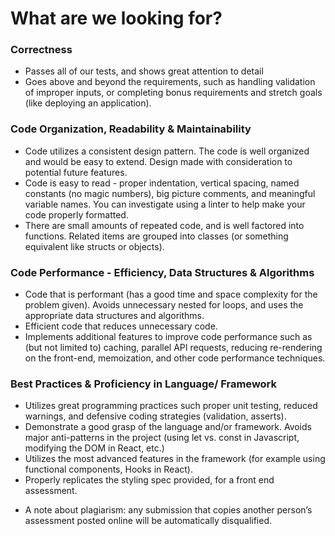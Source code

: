 # What are we looking for?

### Correctness

- Passes all of our tests, and shows great attention to detail
- Goes above and beyond the requirements, such as handling validation of improper inputs, or completing bonus
  requirements and stretch goals (like deploying an application).

### Code Organization, Readability & Maintainability

- Code utilizes a consistent design pattern. The code is well organized and would be easy to extend. Design made
  with consideration to potential future features.
- Code is easy to read - proper indentation, vertical spacing, named constants (no magic numbers), big picture
  comments, and meaningful variable names. You can investigate using a linter to help make your code properly
  formatted.
- There are small amounts of repeated code, and is well factored into functions. Related items are grouped into
  classes (or something equivalent like structs or objects).

### Code Performance - Efficiency, Data Structures & Algorithms

- Code that is performant (has a good time and space complexity for the problem given). Avoids unnecessary nested
  for loops, and uses the appropriate data structures and algorithms.
- Efficient code that reduces unnecessary code.
- Implements additional features to improve code performance such as (but not limited to) caching, parallel API
  requests, reducing re-rendering on the front-end, memoization, and other code performance techniques.

### Best Practices & Proficiency in Language/ Framework

- Utilizes great programming practices such proper unit testing, reduced warnings, and defensive coding strategies
  (validation, asserts).
- Demonstrate a good grasp of the language and/or framework. Avoids major anti-patterns in the project (using let vs.
  const in Javascript, modifying the DOM in React, etc.)
- Utilizes the most advanced features in the framework (for example using functional components, Hooks in React).
- Properly replicates the styling spec provided, for a front end assessment.

* A note about plagiarism: any submission that copies another person’s assessment posted online will be automatically disqualified.
